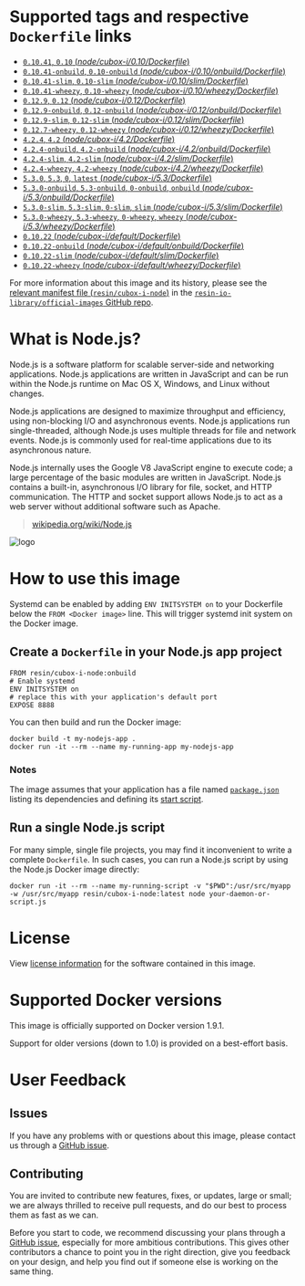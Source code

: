 # Supported tags and respective `Dockerfile` links

-	[`0.10.41`, `0.10` (*node/cubox-i/0.10/Dockerfile*)](https://github.com/resin-io-library/base-images/blob/c6ec6680c3d256c02e773bf29e7d907e132c542a/node/cubox-i/0.10/Dockerfile)
-	[`0.10.41-onbuild`, `0.10-onbuild` (*node/cubox-i/0.10/onbuild/Dockerfile*)](https://github.com/resin-io-library/base-images/blob/c6ec6680c3d256c02e773bf29e7d907e132c542a/node/cubox-i/0.10/onbuild/Dockerfile)
-	[`0.10.41-slim`, `0.10-slim` (*node/cubox-i/0.10/slim/Dockerfile*)](https://github.com/resin-io-library/base-images/blob/c6ec6680c3d256c02e773bf29e7d907e132c542a/node/cubox-i/0.10/slim/Dockerfile)
-	[`0.10.41-wheezy`, `0.10-wheezy` (*node/cubox-i/0.10/wheezy/Dockerfile*)](https://github.com/resin-io-library/base-images/blob/c6ec6680c3d256c02e773bf29e7d907e132c542a/node/cubox-i/0.10/wheezy/Dockerfile)
-	[`0.12.9`, `0.12` (*node/cubox-i/0.12/Dockerfile*)](https://github.com/resin-io-library/base-images/blob/22e06093d343189f1d7c0b1c6904528638a99640/node/cubox-i/0.12/Dockerfile)
-	[`0.12.9-onbuild`, `0.12-onbuild` (*node/cubox-i/0.12/onbuild/Dockerfile*)](https://github.com/resin-io-library/base-images/blob/c6ec6680c3d256c02e773bf29e7d907e132c542a/node/cubox-i/0.12/onbuild/Dockerfile)
-	[`0.12.9-slim`, `0.12-slim` (*node/cubox-i/0.12/slim/Dockerfile*)](https://github.com/resin-io-library/base-images/blob/c6ec6680c3d256c02e773bf29e7d907e132c542a/node/cubox-i/0.12/slim/Dockerfile)
-	[`0.12.7-wheezy`, `0.12-wheezy` (*node/cubox-i/0.12/wheezy/Dockerfile*)](https://github.com/resin-io-library/base-images/blob/22e06093d343189f1d7c0b1c6904528638a99640/node/cubox-i/0.12/wheezy/Dockerfile)
-	[`4.2.4`, `4.2` (*node/cubox-i/4.2/Dockerfile*)](https://github.com/resin-io-library/base-images/blob/c6ec6680c3d256c02e773bf29e7d907e132c542a/node/cubox-i/4.2/Dockerfile)
-	[`4.2.4-onbuild`, `4.2-onbuild` (*node/cubox-i/4.2/onbuild/Dockerfile*)](https://github.com/resin-io-library/base-images/blob/c6ec6680c3d256c02e773bf29e7d907e132c542a/node/cubox-i/4.2/onbuild/Dockerfile)
-	[`4.2.4-slim`, `4.2-slim` (*node/cubox-i/4.2/slim/Dockerfile*)](https://github.com/resin-io-library/base-images/blob/c6ec6680c3d256c02e773bf29e7d907e132c542a/node/cubox-i/4.2/slim/Dockerfile)
-	[`4.2.4-wheezy`, `4.2-wheezy` (*node/cubox-i/4.2/wheezy/Dockerfile*)](https://github.com/resin-io-library/base-images/blob/c6ec6680c3d256c02e773bf29e7d907e132c542a/node/cubox-i/4.2/wheezy/Dockerfile)
-	[`5.3.0`, `5.3`, `0`, `latest` (*node/cubox-i/5.3/Dockerfile*)](https://github.com/resin-io-library/base-images/blob/c6ec6680c3d256c02e773bf29e7d907e132c542a/node/cubox-i/5.3/Dockerfile)
-	[`5.3.0-onbuild`, `5.3-onbuild`, `0-onbuild`, `onbuild` (*node/cubox-i/5.3/onbuild/Dockerfile*)](https://github.com/resin-io-library/base-images/blob/c6ec6680c3d256c02e773bf29e7d907e132c542a/node/cubox-i/5.3/onbuild/Dockerfile)
-	[`5.3.0-slim`, `5.3-slim`, `0-slim`, `slim` (*node/cubox-i/5.3/slim/Dockerfile*)](https://github.com/resin-io-library/base-images/blob/c6ec6680c3d256c02e773bf29e7d907e132c542a/node/cubox-i/5.3/slim/Dockerfile)
-	[`5.3.0-wheezy`, `5.3-wheezy`, `0-wheezy`, `wheezy` (*node/cubox-i/5.3/wheezy/Dockerfile*)](https://github.com/resin-io-library/base-images/blob/c6ec6680c3d256c02e773bf29e7d907e132c542a/node/cubox-i/5.3/wheezy/Dockerfile)
-	[`0.10.22` (*node/cubox-i/default/Dockerfile*)](https://github.com/resin-io-library/base-images/blob/c6ec6680c3d256c02e773bf29e7d907e132c542a/node/cubox-i/default/Dockerfile)
-	[`0.10.22-onbuild` (*node/cubox-i/default/onbuild/Dockerfile*)](https://github.com/resin-io-library/base-images/blob/ba19c4ab07ad2e30e5d62cd5745f5296b0ec0ccb/node/cubox-i/default/onbuild/Dockerfile)
-	[`0.10.22-slim` (*node/cubox-i/default/slim/Dockerfile*)](https://github.com/resin-io-library/base-images/blob/c6ec6680c3d256c02e773bf29e7d907e132c542a/node/cubox-i/default/slim/Dockerfile)
-	[`0.10.22-wheezy` (*node/cubox-i/default/wheezy/Dockerfile*)](https://github.com/resin-io-library/base-images/blob/c6ec6680c3d256c02e773bf29e7d907e132c542a/node/cubox-i/default/wheezy/Dockerfile)

For more information about this image and its history, please see the [relevant manifest file (`resin/cubox-i-node`)](https://github.com/resin-io-library/official-images/blob/master/library/cubox-i-node) in the [`resin-io-library/official-images` GitHub repo](https://github.com/resin-io-library/official-images).

# What is Node.js?

Node.js is a software platform for scalable server-side and networking applications. Node.js applications are written in JavaScript and can be run within the Node.js runtime on Mac OS X, Windows, and Linux without changes.

Node.js applications are designed to maximize throughput and efficiency, using non-blocking I/O and asynchronous events. Node.js applications run single-threaded, although Node.js uses multiple threads for file and network events. Node.js is commonly used for real-time applications due to its asynchronous nature.

Node.js internally uses the Google V8 JavaScript engine to execute code; a large percentage of the basic modules are written in JavaScript. Node.js contains a built-in, asynchronous I/O library for file, socket, and HTTP communication. The HTTP and socket support allows Node.js to act as a web server without additional software such as Apache.

> [wikipedia.org/wiki/Node.js](https://en.wikipedia.org/wiki/Node.js)

![logo](https://raw.githubusercontent.com/resin-io-library/docs/master/cubox-i-node/logo.png)

# How to use this image

Systemd can be enabled by adding `ENV INITSYSTEM on` to your Dockerfile below the `FROM <Docker image>` line. This will trigger systemd init system on the Docker image.

## Create a `Dockerfile` in your Node.js app project

	FROM resin/cubox-i-node:onbuild
	# Enable systemd
	ENV INITSYSTEM on
	# replace this with your application's default port
	EXPOSE 8888

You can then build and run the Docker image:

	docker build -t my-nodejs-app .
	docker run -it --rm --name my-running-app my-nodejs-app

### Notes

The image assumes that your application has a file named [`package.json`](https://docs.npmjs.com/files/package.json) listing its dependencies and defining its [start script](https://docs.npmjs.com/misc/scripts#default-values).

## Run a single Node.js script

For many simple, single file projects, you may find it inconvenient to write a complete `Dockerfile`. In such cases, you can run a Node.js script by using the Node.js Docker image directly:

	docker run -it --rm --name my-running-script -v "$PWD":/usr/src/myapp -w /usr/src/myapp resin/cubox-i-node:latest node your-daemon-or-script.js

# License

View [license information](https://github.com/joyent/node/blob/master/LICENSE) for the software contained in this image.

# Supported Docker versions

This image is officially supported on Docker version 1.9.1.

Support for older versions (down to 1.0) is provided on a best-effort basis.

# User Feedback

## Issues

If you have any problems with or questions about this image, please contact us through a [GitHub issue](https://github.com/resin-io-library/base-images/issues).

## Contributing

You are invited to contribute new features, fixes, or updates, large or small; we are always thrilled to receive pull requests, and do our best to process them as fast as we can.

Before you start to code, we recommend discussing your plans through a [GitHub issue](https://github.com/resin-io-library/base-images/issues), especially for more ambitious contributions. This gives other contributors a chance to point you in the right direction, give you feedback on your design, and help you find out if someone else is working on the same thing.
